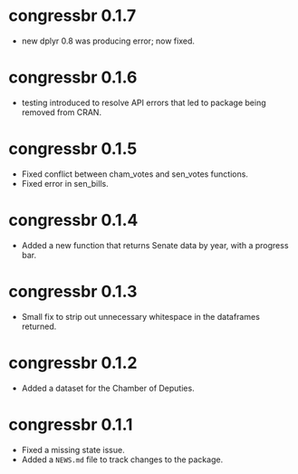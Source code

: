 # congressbr 0.1.7

- new dplyr 0.8 was producing error; now fixed.

# congressbr 0.1.6

- testing introduced to resolve API errors that led to package being removed from CRAN.

# congressbr 0.1.5

- Fixed conflict between cham_votes and sen_votes functions.
- Fixed error in sen_bills.

# congressbr 0.1.4

- Added a new function that returns Senate data by year, with a progress bar.

# congressbr 0.1.3

- Small fix to strip out unnecessary whitespace in the dataframes returned.

# congressbr 0.1.2

- Added a dataset for the Chamber of Deputies.

# congressbr 0.1.1

- Fixed a missing state issue.
- Added a `NEWS.md` file to track changes to the package.
